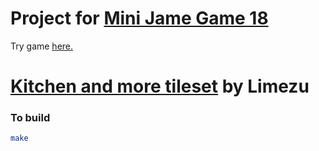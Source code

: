 # Project for [Mini Jame Game 18](https://itch.io/jam/mini-jame-gam-18)
Try game [here.](https://minijamegame18.web.app/)


# [Kitchen and more tileset](https://limezu.itch.io/kitchen) by Limezu





### To build
```bash
make
```